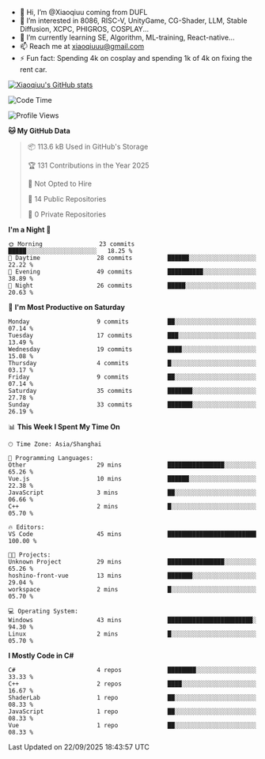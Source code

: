 - 👋 Hi, I’m @Xiaoqiuu coming from DUFL
- 👀 I’m interested in 8086, RISC-V, UnityGame, CG-Shader, LLM, Stable Diffusion, XCPC, PHIGROS, COSPLAY...
- 🌱 I’m currently learning SE, Algorithm, ML-training, React-native...
- 📫 Reach me at xiaoqiuuu@gmail.com
- ⚡ Fun fact: Spending 4k on cosplay and spending 1k of 4k on fixing the rent car.

<!---
Xiaoqiuu/Xiaoqiuu is a ✨ special ✨ repository because its `README.md` (this file) appears on your GitHub profile.
You can click the Preview link to take a look at your changes.
--->

[![Xiaoqiuu's GitHub stats](https://github-readme-stats.vercel.app/api?username=Xiaoqiuu)](https://github.com/anuraghazra/github-readme-stats)


<!--START_SECTION:waka-->
![Code Time](http://img.shields.io/badge/Code%20Time-136%20hrs%208%20mins-blue)

![Profile Views](http://img.shields.io/badge/Profile%20Views-15-blue)

**🐱 My GitHub Data** 

> 📦 113.6 kB Used in GitHub's Storage 
 > 
> 🏆 131 Contributions in the Year 2025
 > 
> 🚫 Not Opted to Hire
 > 
> 📜 14 Public Repositories 
 > 
> 🔑 0 Private Repositories 
 > 
**I'm a Night 🦉** 

```text
🌞 Morning                23 commits          █████░░░░░░░░░░░░░░░░░░░░   18.25 % 
🌆 Daytime                28 commits          ██████░░░░░░░░░░░░░░░░░░░   22.22 % 
🌃 Evening                49 commits          ██████████░░░░░░░░░░░░░░░   38.89 % 
🌙 Night                  26 commits          █████░░░░░░░░░░░░░░░░░░░░   20.63 % 
```
📅 **I'm Most Productive on Saturday** 

```text
Monday                   9 commits           ██░░░░░░░░░░░░░░░░░░░░░░░   07.14 % 
Tuesday                  17 commits          ███░░░░░░░░░░░░░░░░░░░░░░   13.49 % 
Wednesday                19 commits          ████░░░░░░░░░░░░░░░░░░░░░   15.08 % 
Thursday                 4 commits           █░░░░░░░░░░░░░░░░░░░░░░░░   03.17 % 
Friday                   9 commits           ██░░░░░░░░░░░░░░░░░░░░░░░   07.14 % 
Saturday                 35 commits          ███████░░░░░░░░░░░░░░░░░░   27.78 % 
Sunday                   33 commits          ███████░░░░░░░░░░░░░░░░░░   26.19 % 
```


📊 **This Week I Spent My Time On** 

```text
🕑︎ Time Zone: Asia/Shanghai

💬 Programming Languages: 
Other                    29 mins             ████████████████░░░░░░░░░   65.26 % 
Vue.js                   10 mins             ██████░░░░░░░░░░░░░░░░░░░   22.38 % 
JavaScript               3 mins              ██░░░░░░░░░░░░░░░░░░░░░░░   06.66 % 
C++                      2 mins              █░░░░░░░░░░░░░░░░░░░░░░░░   05.70 % 

🔥 Editors: 
VS Code                  45 mins             █████████████████████████   100.00 % 

🐱‍💻 Projects: 
Unknown Project          29 mins             ████████████████░░░░░░░░░   65.26 % 
hoshino-front-vue        13 mins             ███████░░░░░░░░░░░░░░░░░░   29.04 % 
workspace                2 mins              █░░░░░░░░░░░░░░░░░░░░░░░░   05.70 % 

💻 Operating System: 
Windows                  43 mins             ████████████████████████░   94.30 % 
Linux                    2 mins              █░░░░░░░░░░░░░░░░░░░░░░░░   05.70 % 
```

**I Mostly Code in C#** 

```text
C#                       4 repos             ████████░░░░░░░░░░░░░░░░░   33.33 % 
C++                      2 repos             ████░░░░░░░░░░░░░░░░░░░░░   16.67 % 
ShaderLab                1 repo              ██░░░░░░░░░░░░░░░░░░░░░░░   08.33 % 
JavaScript               1 repo              ██░░░░░░░░░░░░░░░░░░░░░░░   08.33 % 
Vue                      1 repo              ██░░░░░░░░░░░░░░░░░░░░░░░   08.33 % 
```




 Last Updated on 22/09/2025 18:43:57 UTC
<!--END_SECTION:waka-->
